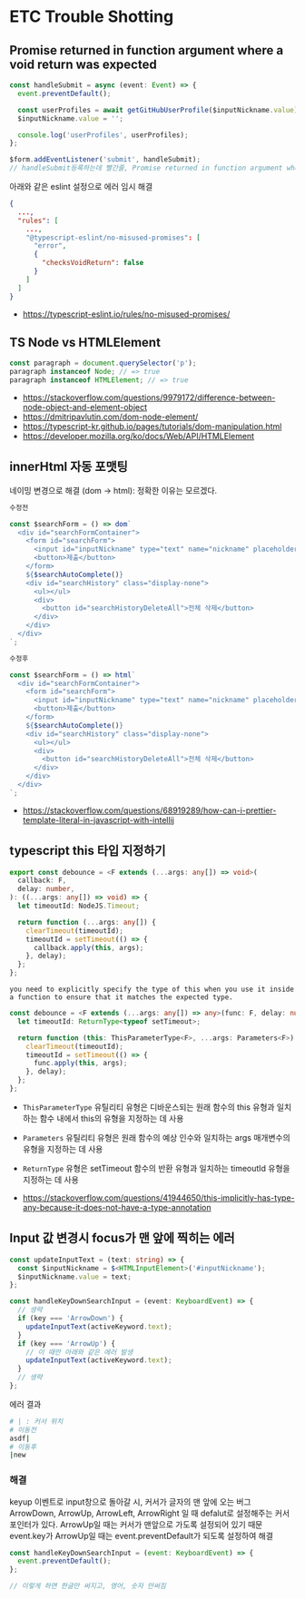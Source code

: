 # ETC Trouble Shotting

## Promise returned in function argument where a void return was expected

```ts
const handleSubmit = async (event: Event) => {
  event.preventDefault();

  const userProfiles = await getGitHubUserProfile($inputNickname.value);
  $inputNickname.value = '';

  console.log('userProfiles', userProfiles);
};

$form.addEventListener('submit', handleSubmit);
// handleSubmit등록하는데 빨간줄, Promise returned in function argument where a void return was expected
```

아래와 같은 eslint 설정으로 에러 임시 해결

```json
{
  ...,
  "rules": [
    ...,
    "@typescript-eslint/no-misused-promises": [
      "error",
      {
        "checksVoidReturn": false
      }
    ]
  ]
}

```

- https://typescript-eslint.io/rules/no-misused-promises/

## TS Node vs HTMLElement

```ts
const paragraph = document.querySelector('p');
paragraph instanceof Node; // => true
paragraph instanceof HTMLElement; // => true
```

- https://stackoverflow.com/questions/9979172/difference-between-node-object-and-element-object
- https://dmitripavlutin.com/dom-node-element/
- https://typescript-kr.github.io/pages/tutorials/dom-manipulation.html
- https://developer.mozilla.org/ko/docs/Web/API/HTMLElement

## innerHtml 자동 포맷팅

네이밍 변경으로 해결 (dom -> html): 정확한 이유는 모르겠다.

```md
수정전
```

```ts
const $searchForm = () => dom`
  <div id="searchFormContainer">
    <form id="searchForm">
      <input id="inputNickname" type="text" name="nickname" placeholder="search for nickname" />
      <button>제출</button>
    </form>
    ${$searchAutoComplete()}
    <div id="searchHistory" class="display-none">
      <ul></ul>
      <div>
        <button id="searchHistoryDeleteAll">전체 삭제</button>
      </div>
    </div>
  </div>
`;
```

```md
수정후
```

```ts
const $searchForm = () => html`
  <div id="searchFormContainer">
    <form id="searchForm">
      <input id="inputNickname" type="text" name="nickname" placeholder="search for nickname" />
      <button>제출</button>
    </form>
    ${$searchAutoComplete()}
    <div id="searchHistory" class="display-none">
      <ul></ul>
      <div>
        <button id="searchHistoryDeleteAll">전체 삭제</button>
      </div>
    </div>
  </div>
`;
```

- https://stackoverflow.com/questions/68919289/how-can-i-prettier-template-literal-in-javascript-with-intellij

## typescript this 타입 지정하기

```ts
export const debounce = <F extends (...args: any[]) => void>(
  callback: F,
  delay: number,
): ((...args: any[]) => void) => {
  let timeoutId: NodeJS.Timeout;

  return function (...args: any[]) {
    clearTimeout(timeoutId);
    timeoutId = setTimeout(() => {
      callback.apply(this, args);
    }, delay);
  };
};
```

`you need to explicitly specify the type of this when you use it inside a function to ensure that it matches the expected type.`

```ts
const debounce = <F extends (...args: any[]) => any>(func: F, delay: number) => {
  let timeoutId: ReturnType<typeof setTimeout>;

  return function (this: ThisParameterType<F>, ...args: Parameters<F>) {
    clearTimeout(timeoutId);
    timeoutId = setTimeout(() => {
      func.apply(this, args);
    }, delay);
  };
};
```

- `ThisParameterType` 유틸리티 유형은 디바운스되는 원래 함수의 this 유형과 일치하는 함수 내에서 this의 유형을 지정하는 데 사용
- `Parameters` 유틸리티 유형은 원래 함수의 예상 인수와 일치하는 args 매개변수의 유형을 지정하는 데 사용
- `ReturnType` 유형은 setTimeout 함수의 반환 유형과 일치하는 timeoutId 유형을 지정하는 데 사용

- https://stackoverflow.com/questions/41944650/this-implicitly-has-type-any-because-it-does-not-have-a-type-annotation

## Input 값 변경시 focus가 맨 앞에 찍히는 에러

```ts
const updateInputText = (text: string) => {
  const $inputNickname = $<HTMLInputElement>('#inputNickname');
  $inputNickname.value = text;
};

const handleKeyDownSearchInput = (event: KeyboardEvent) => {
  // 생략
  if (key === 'ArrowDown') {
    updateInputText(activeKeyword.text);
  }
  if (key === 'ArrowUp') {
    // 이 때만 아래와 같은 에러 발생
    updateInputText(activeKeyword.text);
  }
  // 생략
};
```

에러 결과

```bash
# | : 커서 위치
# 이동전
asdf|
# 이동후
|new
```

### 해결

keyup 이벤트로 input창으로 돌아갈 시, 커서가 글자의 맨 앞에 오는 버그
ArrowDown, ArrowUp, ArrowLeft, ArrowRight 일 때 defalut로 설정해주는 커서 포인터가 있다.
ArrowUp일 때는 커서가 맨앞으로 가도록 설정되어 있기 때문
event.key가 ArrowUp일 때는 event.preventDefault가 되도록 설정하여 해결

```js
const handleKeyDownSearchInput = (event: KeyboardEvent) => {
  event.preventDefault();
};

// 이렇게 하면 한글만 써지고, 영어, 숫자 안써짐
```
